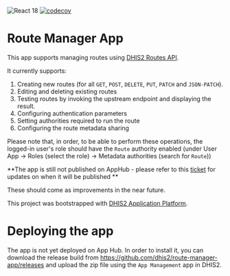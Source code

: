 ![React 18](https://img.shields.io/badge/react-18-blue) [![codecov](https://codecov.io/gh/dhis2/route-manager-app/graph/badge.svg?token=HLFHRQVZL7)](https://codecov.io/gh/dhis2/route-manager-app)

# Route Manager App

This app supports managing routes using [DHIS2 Routes API](https://docs.dhis2.org/en/develop/using-the-api/dhis-core-version-master/route.html).

It currently supports:

1. Creating new routes (for all `GET`, `POST`, `DELETE`, `PUT`, `PATCH` and `JSON-PATCH`).
1. Editing and deleting existing routes
1. Testing routes by invoking the upstream endpoint and displaying the result.
1. Configuring authentication parameters
1. Setting authorities required to run the route
1. Configuring the route metadata sharing

Please note that, in order, to be able to perform these operations, the logged-in user's role should have the `Route` authority enabled (under User App -> Roles (select the role) -> Metadata authorities (search for `Route`))

**The app is still not published on AppHub - please refer to this [ticket](https://dhis2.atlassian.net/browse/DHIS2-18198) for updates on when it will be published **

These should come as improvements in the near future.

This project was bootstrapped with [DHIS2 Application Platform](https://github.com/dhis2/app-platform).

# Deploying the app

The app is not yet deployed on App Hub. In order to install it, you can download the release build from https://github.com/dhis2/route-manager-app/releases and upload the zip file using the `App Management` app in DHIS2.
